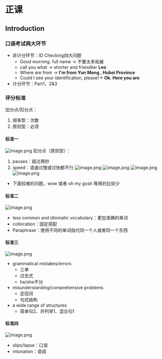 # 正课
## Introduction
### 口语考试两大环节
+ 非计分环节：ID Checking四大问题
	+ Good morning. full name -> 不要太多拓展
	+ call you what -> shorter and friendlier **Leo**
	+ Where are from -> **I'm from Yun Meng , Hubei Province**
	+ Could I see your identification, please!-> **Ok. Here you are**
+ 计分环节：Part1、2&3

### 评分标准
加分点/扣分点：
1. 频率型：次数
2. 原则型：必须
#### 标准一
![image.png](https://raw.githubusercontent.com/formoree/PicGO-Picture/master/202307131610513.png)
扣分点（原则型）：
1. pauses：超过两秒
2. speed：语速过慢或过快都不行
![image.png](https://raw.githubusercontent.com/formoree/PicGO-Picture/master/202307131613942.png)
![image.png](https://raw.githubusercontent.com/formoree/PicGO-Picture/master/202307131613548.png)
![image.png](https://raw.githubusercontent.com/formoree/PicGO-Picture/master/202307131614099.png)
![image.png](https://raw.githubusercontent.com/formoree/PicGO-Picture/master/202307131615940.png)
+ 下面较难的问题，wow 或者 oh my gosh 等用的比较少

#### 标准二
![image.png](https://raw.githubusercontent.com/formoree/PicGO-Picture/master/202307131626601.png)
+ less common and idiomatic vocabulary：更加准确的单词
+ collocation：固定搭配
+ Paraphrase：使用不同的单词指代同一个人或者同一个东西

#### 标准三
![image.png](https://raw.githubusercontent.com/formoree/PicGO-Picture/master/202307131632211.png)
 + grammatical mistakes/errors
	 + 三单
	 + 过去式
	 + he/she不分
+ misunderstanding/comprehensive problems
	+ 定冠词
	+ 句式结构
+ a wide range of structures
	+ 简单句2、并列举1、混合句1

#### 标准四
![image.png](https://raw.githubusercontent.com/formoree/PicGO-Picture/master/202307131635062.png)
+ slips/lapse：口误
+ intonation：语调